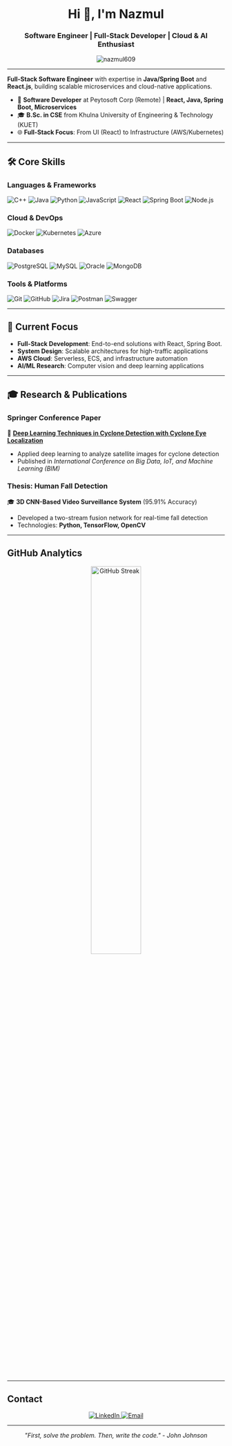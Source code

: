 <h1 align="center">Hi 👋, I'm Nazmul </h1>

<h3 align="center">Software Engineer | Full-Stack Developer | Cloud & AI Enthusiast</h3>

<p align="center">
  <img src="https://komarev.com/ghpvc/?username=nazmul609&label=Profile%20views&color=0e75b6&style=flat" alt="nazmul609" /> 
</p>

---

**Full-Stack Software Engineer** with expertise in **Java/Spring Boot** and **React.js**, building scalable microservices and cloud-native applications.  
- 💼 **Software Developer** at Peytosoft Corp (Remote) | **React, Java, Spring Boot, Microservices**  
- 🎓 **B.Sc. in CSE** from Khulna University of Engineering & Technology (KUET)  
- 🌐 **Full-Stack Focus**: From UI (React) to Infrastructure (AWS/Kubernetes)  

---

## 🛠 Core Skills

### **Languages & Frameworks**
<p>
<img src="https://img.shields.io/badge/C++-00599C?style=for-the-badge&logo=c%2B%2B&logoColor=white" alt="C++"/>
<img src="https://img.shields.io/badge/Java-ED8B00?style=for-the-badge&logo=openjdk&logoColor=white" alt="Java"/>
<img src="https://img.shields.io/badge/Python-3776AB?style=for-the-badge&logo=python&logoColor=white" alt="Python"/>
<img src="https://img.shields.io/badge/JavaScript-F7DF1E?style=for-the-badge&logo=javascript&logoColor=black" alt="JavaScript"/>
<img src="https://img.shields.io/badge/React-20232A?style=for-the-badge&logo=react&logoColor=61DAFB" alt="React"/>
<img src="https://img.shields.io/badge/Spring_Boot-6DB33F?style=for-the-badge&logo=spring&logoColor=white" alt="Spring Boot"/> 
<img src="https://img.shields.io/badge/Node.js-339933?style=for-the-badge&logo=nodedotjs&logoColor=white" alt="Node.js"/>
  

### **Cloud & DevOps**
<p>
  <img src="https://img.shields.io/badge/Docker-2496ED?style=for-the-badge&logo=docker&logoColor=white" alt="Docker"/>
  <img src="https://img.shields.io/badge/Kubernetes-326CE5?style=for-the-badge&logo=kubernetes&logoColor=white" alt="Kubernetes"/>
  <img src="https://img.shields.io/badge/Azure-0089D6?style=for-the-badge&logo=microsoft-azure&logoColor=white" alt="Azure"/>
</p>

### **Databases**
<p>
  <img src="https://img.shields.io/badge/PostgreSQL-4169E1?style=for-the-badge&logo=postgresql&logoColor=white" alt="PostgreSQL"/>
  <img src="https://img.shields.io/badge/MySQL-4479A1?style=for-the-badge&logo=mysql&logoColor=white" alt="MySQL"/>
  <img src="https://img.shields.io/badge/Oracle-F80000?style=for-the-badge&logo=oracle&logoColor=white" alt="Oracle"/>
  <img src="https://img.shields.io/badge/MongoDB-47A248?style=for-the-badge&logo=mongodb&logoColor=white" alt="MongoDB"/>
</p>

### **Tools & Platforms**
<p>
  <img src="https://img.shields.io/badge/Git-F05032?style=for-the-badge&logo=git&logoColor=white" alt="Git"/>
  <img src="https://img.shields.io/badge/GitHub-181717?style=for-the-badge&logo=github&logoColor=white" alt="GitHub"/>
  <img src="https://img.shields.io/badge/Jira-0052CC?style=for-the-badge&logo=jira&logoColor=white" alt="Jira"/>
  <img src="https://img.shields.io/badge/Postman-FF6C37?style=for-the-badge&logo=postman&logoColor=white" alt="Postman"/>
<img src="https://img.shields.io/badge/Swagger-85EA2D?style=for-the-badge&logo=swagger&logoColor=black" alt="Swagger"/>
</p>

---

## 📌 Current Focus

- **Full-Stack Development**: End-to-end solutions with React, Spring Boot. 
- **System Design**: Scalable architectures for high-traffic applications  
- **AWS Cloud**: Serverless, ECS, and infrastructure automation  
- **AI/ML Research**: Computer vision and deep learning applications  

---

## 🎓 Research & Publications

### **Springer Conference Paper**  
📖 **[Deep Learning Techniques in Cyclone Detection with Cyclone Eye Localization](https://link.springer.com/chapter/10.1007/978-981-16-6636-0_35)**  
- Applied deep learning to analyze satellite images for cyclone detection  
- Published in *International Conference on Big Data, IoT, and Machine Learning (BIM)*  

### **Thesis: Human Fall Detection**  
🎓 **3D CNN-Based Video Surveillance System** (95.91% Accuracy)  
- Developed a two-stream fusion network for real-time fall detection  
- Technologies: **Python, TensorFlow, OpenCV**  

---

## GitHub Analytics

<p align="center">
  <img width="48%" src="https://github-readme-streak-stats.herokuapp.com/?user=nazmul609&theme=radical" alt="GitHub Streak" />
</p>


---

## Contact

<p align="center">
  <a href="https://www.linkedin.com/in/nazmul-hq/" target="_blank">
    <img src="https://img.shields.io/badge/LinkedIn-0A66C2?style=for-the-badge&logo=linkedin&logoColor=white" alt="LinkedIn"/>
  </a>
  <a href="mailto:nazmulhq101@example.com">
    <img src="https://img.shields.io/badge/Email-EA4335?style=for-the-badge&logo=gmail&logoColor=white" alt="Email"/>
  </a>
</p>

---

<p align="center">
  <i>"First, solve the problem. Then, write the code." - John Johnson</i>
</p>
